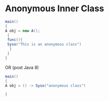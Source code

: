 # Anonymous Inner Class

```java
main()
{ 
A obj = new A();
 {
 func(){
 Syso("This is an anonymous class")
  }
 }
}
```

OR (post Java 8)

```java
main()
{ 
A obj = () -> Syso("anonymous class")

}
```
